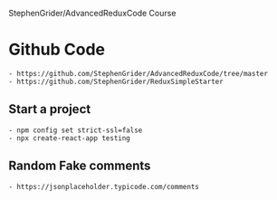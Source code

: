 StephenGrider/AdvancedReduxCode  Course

# Github Code
    - https://github.com/StephenGrider/AdvancedReduxCode/tree/master
    - https://github.com/StephenGrider/ReduxSimpleStarter


## Start a project
    - npm config set strict-ssl=false
    - npx create-react-app testing

## Random Fake comments
    - https://jsonplaceholder.typicode.com/comments